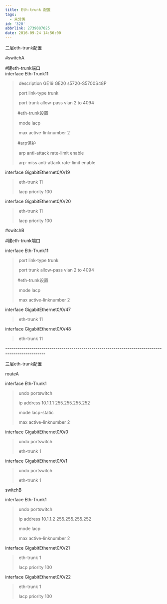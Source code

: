 ```yaml
---
title: Eth-trunk 配置
tags:
  - 未分类
id: '320'
abbrlink: 2739087025
date: 2016-09-24 14:56:00
---
```


二层eth-trunk配置

#switchA

#建eth-trunk端口  
interface Eth-Trunk11  

>  description GE19 GE20 s5720-S5700S48P
> 
>  port link-type trunk
> 
>  port trunk allow-pass vlan 2 to 4094
> 
> #eth-trunk设置
> 
>  mode lacp
> 
>  max active-linknumber 2
> 
> #arp保护
> 
>  arp anti-attack rate-limit enable
> 
>  arp-miss anti-attack rate-limit enable

interface GigabitEthernet0/0/19  

>  eth-trunk 11
> 
>  lacp priority 100

interface GigabitEthernet0/0/20  

>  eth-trunk 11
> 
>  lacp priority 100

  

#switchB

#建eth-trunk端口

interface Eth-Trunk11  

>  port link-type trunk
> 
>  port trunk allow-pass vlan 2 to 4094
> 
> #eth-trunk设置
> 
>  mode lacp
> 
>  max active-linknumber 2

interface GigabitEthernet0/0/47  

>  eth-trunk 11

interface GigabitEthernet0/0/48  

>  eth-trunk 11

  

\--------------------------------------------------------------------------------------------------

  

三层eth-trunk配置

routeA

interface Eth-Trunk1

>  undo portswitch
> 
>  ip address 10.1.1.1 255.255.255.252
> 
>  mode lacp-static
> 
>  max active-linknumber 2

interface GigabitEthernet0/0/0

>  undo portswitch
> 
>  eth-trunk 1

interface GigabitEthernet0/0/1

>  undo portswitch
> 
>  eth-trunk 1

  

switchB

interface Eth-Trunk1

>  undo portswitch
> 
>  ip address 10.1.1.2 255.255.255.252
> 
>  mode lacp
> 
>  max active-linknumber 2

interface GigabitEthernet0/0/21

>  eth-trunk 1
> 
>  lacp priority 100

interface GigabitEthernet0/0/22

>  eth-trunk 1
> 
>  lacp priority 100